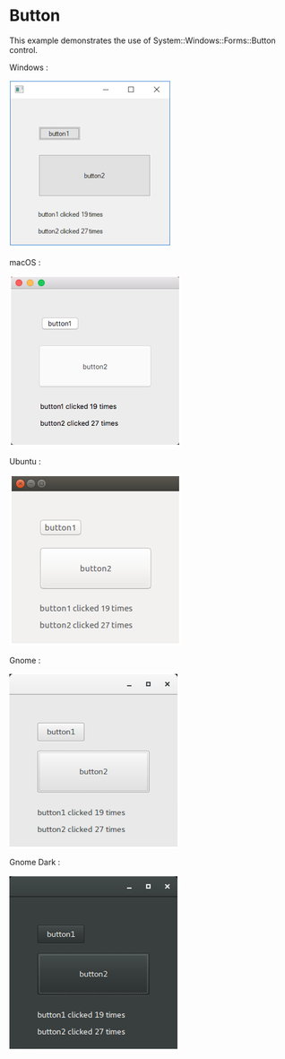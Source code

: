 # Button

This example demonstrates the use of System::Windows::Forms::Button control.

Windows :

![GitHub Logo](../../../docs/Pictures/Examples/Forms/ButtonW.png)

macOS :

![GitHub Logo](../../../docs/Pictures/Examples/Forms/ButtonM.png)

Ubuntu :

![GitHub Logo](../../../docs/Pictures/Examples/Forms/ButtonU.png)

Gnome :

![GitHub Logo](../../../docs/Pictures/Examples/Forms/ButtonG.png)

Gnome Dark :

![GitHub Logo](../../../docs/Pictures/Examples/Forms/ButtonGD.png)
